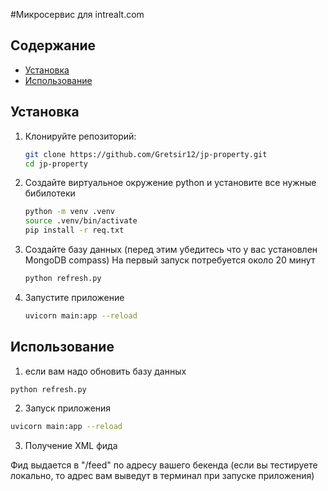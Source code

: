 #Микросервис для intrealt.com

## Содержание
- [Установка](#установка)
- [Использование](#использование)

## Установка
1. Клонируйте репозиторий:
   ```bash
   git clone https://github.com/Gretsir12/jp-property.git
   cd jp-property
   ```

2. Создайте виртуальное окружение python и установите все нужные бибилотеки
    ```bash
    python -m venv .venv
    source .venv/bin/activate
    pip install -r req.txt
    ```

3. Создайте базу данных (перед этим убедитесь что у вас установлен MongoDB compass) На первый запуск потребуется около 20 минут
    ```bash
    python refresh.py
    ```

4. Запустите приложение
    ```bash
    uvicorn main:app --reload
    ```

  ## Использование
  1. если вам надо обновить базу данных
  ```bash 
  python refresh.py
  ```

  2. Запуск приложения
  ```bash 
  uvicorn main:app --reload
  ```

  3. Получение XML фида

Фид выдается в "/feed" по адресу вашего бекенда (если вы тестируете локально, то адрес вам выведут в терминал при запуске приложения)
